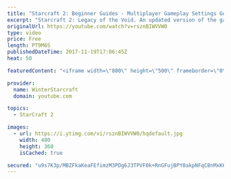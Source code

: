 ```yaml
---
title: "Starcraft 2: Beginner Guides - Multiplayer Gameplay Settings Guide and Recommendations (Updated)"
excerpt: "Starcraft 2: Legacy of the Void. An updated version of the gameplay/controls and region settings guide for Legacy of the Void, going over the changes and reiterating my recommended settings, as well as the settings I use as a Grandmaster player.  Thanks for watching and hope you enjoy!  I am a Grandmasters"
originalUrl: https://youtube.com/watch?v=rsznBIWVVW0
type: video
price: Free
length: PT9M6S
publishedDateTime: 2017-11-19T17:06:45Z
heat: 50

featuredContent: "<iframe width=\"800\" height=\"500\" frameborder=\"0\" src=\"https://www.youtube.com/embed/rsznBIWVVW0\" allow=\"accelerometer; autoplay; encrypted-media; gyroscope; picture-in-picture\" allowfullscreen></iframe>"

provider:
  name: WinterStarcraft
  domain: youtube.com

topics:
  - StarCraft 2

images:
  - url: https://i.ytimg.com/vi/rsznBIWVVW0/hqdefault.jpg
    width: 480
    height: 360
    isCached: true

secured: "u9s7K3p/MBZFkaKeaFEfimzM3PDg6J3TPVF0k+RnGFujBPY0akpNFqC8nMxK6k12uKEYv5r4dOwgRSAxYb4g22otUbJIeVfaQ/2qLuGyXbR7vCvybD1LLmbeloG3j60GlNwcyiTEl28g9j/9KA6GhP9LYuSJZ17HGmoyFrqBIREgIS3tnEJVS8Y/gbScU5liKHpFtmNNO3Lrk+WfOo2xKLnfBBs10W5xqjAR5r9ZSh9XpK/y/LMLJHHEe86yRMFnK41Na+qiv1w8oEr7qjsUTNaO/bvK8iShlFW7bAY2ZZxqNhNCVXnB6sqLFdPjbQl+IAd6QTzTiko2hy4mx0BvaSvUQ+Nq/sNu1zmiyFqcBE7tB6T+WitVl7iunt+r+2XhFHbSxWbFReoempCa96Gnlky35zvfsqje+5OrHUz4o+E=;WjwXK0kkiGQN7PNkycOPFQ=="
---
```


